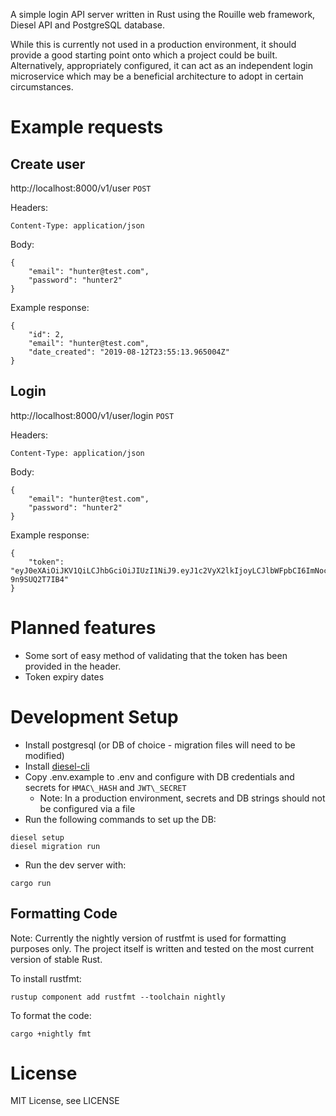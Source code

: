 A simple login API server written in Rust using the Rouille web framework, Diesel API and
PostgreSQL database.

While this is currently not used in a production environment, it should provide a good starting
point onto which a project could be built. Alternatively, appropriately configured, it can act as
an independent login microservice which may be a beneficial architecture to adopt in certain
circumstances.

Example requests
================
Create user
-----------
http://localhost:8000/v1/user `POST`

Headers:

    Content-Type: application/json

Body:

    {
        "email": "hunter@test.com",
        "password": "hunter2"
    }

Example response:

    {
        "id": 2,
        "email": "hunter@test.com",
        "date_created": "2019-08-12T23:55:13.965004Z"
    }

Login
-----
http://localhost:8000/v1/user/login `POST`

Headers:

    Content-Type: application/json

Body:

    {
        "email": "hunter@test.com",
        "password": "hunter2"
    }

Example response:

    {
        "token": "eyJ0eXAiOiJKV1QiLCJhbGciOiJIUzI1NiJ9.eyJ1c2VyX2lkIjoyLCJlbWFpbCI6ImNocmlzcHdpbGwrMUBnbWFpbC5jb20iLCJ0b2tlbiI6IjFhMTk3M2ZmLTdlNDQtNDFlZi04OTE0LTgyMzNmNGRhNjY4NiJ9.T9rLk2xOju93pAQxbaXnKu_RVfEdaR-9n9SUQ2T7IB4"
    }

Planned features
================
- Some sort of easy method of validating that the token has been provided in the header.
- Token expiry dates

Development Setup
=================

- Install postgresql (or DB of choice - migration files will need to be modified)
- Install [diesel-cli](https://github.com/diesel-rs/diesel/tree/master/diesel_cli)
- Copy .env.example to .env and configure with DB credentials and secrets for `HMAC\_HASH` and `JWT\_SECRET`
  - Note: In a production environment, secrets and DB strings should not be configured via a file
- Run the following commands to set up the DB:
```
diesel setup
diesel migration run
```
- Run the dev server with:
```
cargo run
```

Formatting Code
---------------

Note: Currently the nightly version of rustfmt is used for formatting purposes only. The project
itself is written and tested on the most current version of stable Rust.

To install rustfmt:
```
rustup component add rustfmt --toolchain nightly
```
To format the code:
```
cargo +nightly fmt
```

License
=======
MIT License, see LICENSE
